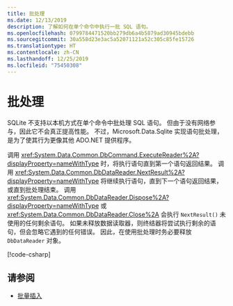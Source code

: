 ```yaml
---
title: 批处理
ms.date: 12/13/2019
description: 了解如何在单个命令中执行一批 SQL 语句。
ms.openlocfilehash: 0799784471520bb279db6a4b5879ad30945bdebb
ms.sourcegitcommit: 30a558d23e3ac5a52071121a52c305c85fe15726
ms.translationtype: HT
ms.contentlocale: zh-CN
ms.lasthandoff: 12/25/2019
ms.locfileid: "75450308"
---
```

# <a name="batching"></a>批处理

SQLite 不支持以本机方式在单个命令中批处理 SQL 语句。 但由于没有网络参与，因此它不会真正提高性能。 不过，Microsoft.Data.Sqlite 实现语句批处理，是为了使其行为更像其他 ADO.NET 提供程序。

调用 <xref:System.Data.Common.DbCommand.ExecuteReader%2A?displayProperty=nameWithType> 时，将执行语句直到第一个语句返回结果。 调用 <xref:System.Data.Common.DbDataReader.NextResult%2A?displayProperty=nameWithType> 将继续执行语句，直到下一个语句返回结果，或直到批处理结束。 调用 <xref:System.Data.Common.DbDataReader.Dispose%2A?displayProperty=nameWithType> 或 <xref:System.Data.Common.DbDataReader.Close%2A> 会执行 `NextResult()` 未使用的任何剩余语句。 如果未释放数据读取器，则终结器将尝试执行剩余的语句，但会忽略它遇到的任何错误。 因此，在使用批处理时务必要释放 `DbDataReader` 对象。

[!code-csharp[](../../../../samples/snippets/standard/data/sqlite/BatchingSample/Program.cs?name=snippet_Batching)]

## <a name="see-also"></a>请参阅

* [批量插入](bulk-insert.md)
